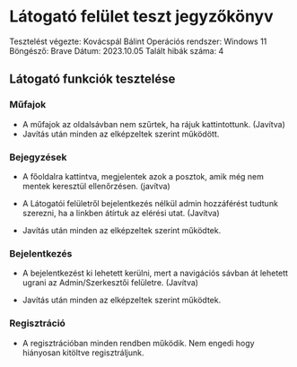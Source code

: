 # Látogató felület teszt jegyzőkönyv
Tesztelést végezte:     Kovácspál Bálint
Operációs rendszer:	     Windows 11
Böngésző:     Brave
Dátum:   2023.10.05
Talált hibák száma:   4

## Látogató funkciók tesztelése

### Műfajok
+ A műfajok az oldalsávban nem szűrtek, ha rájuk kattintottunk. (Javítva)
+ Javítás után minden az elképzeltek szerint működött.

### Bejegyzések
+ A főoldalra kattintva, megjelentek azok a posztok, amik még nem mentek keresztül ellenőrzésen. (javítva)

+ A Látogatói felületről bejelentkezés nélkül admin hozzáférést tudtunk szerezni, ha a linkben átírtuk az elérési utat. (Javítva) 

+ Javítás után minden az elképzeltek szerint működtek.

### Bejelentkezés
+ A bejelentkezést ki lehetett kerülni, mert a navigációs sávban át lehetett ugrani az Admin/Szerkesztői felületre. (Javítva)

+ Javítás után minden az elképzeltek szerint működtek.

### Regisztráció
+ A regisztrációban minden rendben működik. Nem engedi hogy hiányosan kitöltve regisztráljunk.